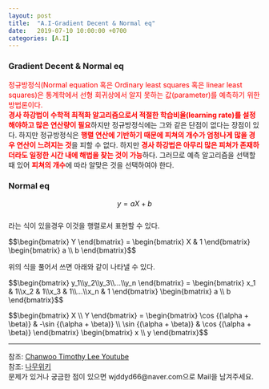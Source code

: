 ```yaml
---
layout: post
title:  "A.I-Gradient Decent & Normal eq"
date:   2019-07-10 10:00:00 +0700
categories: [A.I]
---
```


### Gradient Decent & Normal eq
<script type="text/javascript" src="https://cdn.mathjax.org/mathjax/latest/MathJax.js?config=TeX-AMS_HTML"></script>

<span style ="color: red">정규방정식(Normal equation 혹은 Ordinary least squares 혹은 linear least squares)은 통계학에서 선형 회귀상에서 알지 못하는 값(parameter)를 예측하기 위한 방법론이다. </span>  
<span style ="color: red">**경사 하강법이 수학적 최적화 알고리즘으로서 적절한 학습비율(learning rate)를 설정해야하고 많은 연산량이 필요**</span>하지만 정규방정식에는 그와 같은 단점이 없다는 장점이 있다. 하지만 정규방정식은 <span style ="color: red">**행렬 연산에 기반하기 때문에 피쳐의 개수가 엄청나게 많을 경우 연산이 느려지는 것**</span>을 피할 수 없다. 하지만 <span style ="color: red">**경사 하강법은 아무리 많은 피쳐가 존재하더라도 일정한 시간 내에 해법을 찾는 것이 가능**</span>하다. 그러므로 예측 알고리즘을 선택할 때 있어 <span style ="color: red">**피쳐의 개수**</span>에 따라 알맞은 것을 선택하여야 한다.  
### Normal eq
$$y= a X + b$$  
라는 식이 있을경우 이것을 행렬로서 표현할 수 있다.  
<p>$$\begin{bmatrix} Y \end{bmatrix} = \begin{bmatrix} X & 1 \end{bmatrix} \begin{bmatrix} a \\ b \end{bmatrix}$$</p>  
위의 식을 풀어서 쓰면 아래와 같이 나타낼 수 있다.  
<p>$$\begin{bmatrix} y_1\\y_2\\y_3\\...\\y_n \end{bmatrix} = \begin{bmatrix} x_1 & 1\\x_2 & 1\\x_3 & 1\\...\\x_n & 1 \end{bmatrix} \begin{bmatrix} a \\ b \end{bmatrix}$$</p>  

<p>$$\begin{bmatrix} X \\ Y \end{bmatrix} = \begin{bmatrix} \cos {(\alpha + \beta)} & -\sin {(\alpha + \beta)} \\ \sin {(\alpha + \beta)} & \cos {(\alpha + \beta)} \end{bmatrix} \begin{bmatrix} x \\ y \end{bmatrix}$$</p>
<hr>
참조: <a href="https://www.youtube.com/watch?v=M9Gsi3VBTYM&list=PL1H8jIvbSo1q6PIzsWQeCLinUj_oPkLjc&index=22">Chanwoo Timothy Lee Youtube</a> <br>
참조: <a href="https://ko.wikipedia.org/wiki/%EC%A0%95%EA%B7%9C%EB%B0%A9%EC%A0%95%EC%8B%9D">나무위키</a> <br>
문제가 있거나 궁금한 점이 있으면 wjddyd66@naver.com으로  Mail을 남겨주세요.